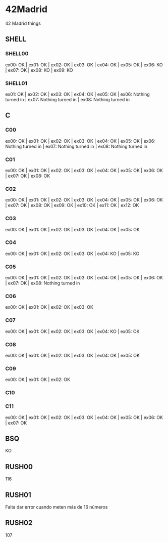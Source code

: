 # 42Madrid
42 Madrid things

## SHELL
### SHELL00
ex00: OK | ex01: OK | ex02: OK | ex03: OK | ex04: OK | ex05: OK | ex06: KO | ex07: OK | ex08: KO | ex09: KO

### SHELL01
ex01: OK | ex02: OK | ex03: OK | ex04: OK | ex05: OK | ex06: Nothing turned in | ex07: Nothing turned in | ex08: Nothing turned in

## C
### C00
ex00: OK | ex01: OK | ex02: OK | ex03: OK | ex04: OK | ex05: OK | ex06: Nothing turned in | ex07: Nothing turned in | ex08: Nothing turned in

### C01
ex00: OK | ex01: OK | ex02: OK | ex03: OK | ex04: OK | ex05: OK | ex06: OK | ex07: OK | ex08: OK

### C02
ex00: OK | ex01: OK | ex02: OK | ex03: OK | ex04: OK | ex05: OK | ex06: OK | ex07: OK | ex08: OK | ex09: OK | ex10: OK | ex11: OK | ex12: OK

### C03
ex00: OK | ex01: OK | ex02: OK | ex03: OK | ex04: OK | ex05: OK

### C04
ex00: OK | ex01: OK | ex02: OK | ex03: OK | ex04: KO | ex05: KO

### C05
ex00: OK | ex01: OK | ex02: OK | ex03: OK | ex04: OK | ex05: OK | ex06: OK | ex07: OK | ex08: Nothing turned in

### C06
ex00: OK | ex01: OK | ex02: OK | ex03: OK

### C07
ex00: OK | ex01: OK | ex02: OK | ex03: OK | ex04: KO | ex05: OK

### C08
ex00: OK | ex01: OK | ex02: OK | ex03: OK | ex04: OK | ex05: OK

### C09
ex00: OK | ex01: OK | ex02: OK

### C10

### C11
ex00: OK | ex01: OK | ex02: OK | ex03: OK | ex04: OK | ex05: OK | ex06: OK | ex07: OK

## BSQ
KO

## RUSH00
116

## RUSH01
Falta dar error cuando meten más de 16 números

## RUSH02
107

